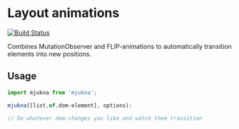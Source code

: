 # Layout animations

[![Build Status](https://travis-ci.org/daniel-lundin/mjukt.svg?branch=master)](https://travis-ci.org/daniel-lundin/mjukt)

Combines MutationObserver and FLIP-animations to automatically transition elements into new positions.

## Usage

```js
import mjukna from 'mjukna';

mjukna([list,of,dom-element], options);

// Do whatever dom-changes you like and watch them transition
```
